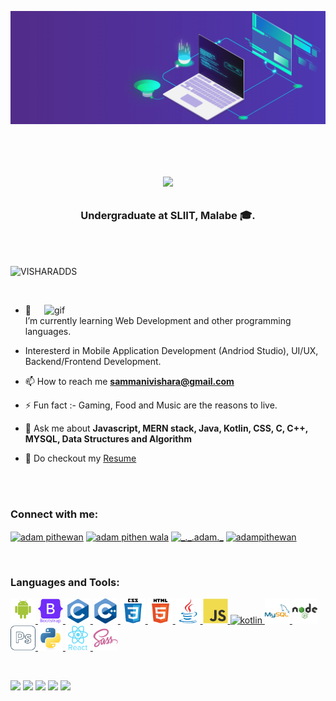 <p align="center"><img src="https://github.com/VISHARADDS/VISHARADDS/blob/main/gif%20banneer.gif"></p>
<br>

<h1 align="center">  <p align="center">
<img src="https://readme-typing-svg.herokuapp.com?color=0d8ece&size=30&center=true&vCenter=true&width=550&height=70&lines=Hey+There,+I'm+Sammani+Vishara;I+Love+Programming;An+Open+Source+Enthusiast;Full+Stack+Web+Developing;UI+/+UX;Leaderships;Loves+To+Build+Projects;A+Problem+Solver;">

</p></h1>

<h3 align="center">Undergraduate at SLIIT, Malabe 🎓.</h3>
<br>


<br>
<p align="left"> <img width=150" src="https://komarev.com/ghpvc/?username=VISHARADDS&label=Profile%20views&color=0e75b6&style=flat" alt="VISHARADDS" /> </p>
<br>

<p><img align="right" width="450" src="https://github.com/VISHARADDS/VISHARADDS/blob/main/gif2.gif" alt="gif" /></p>


- 🌱 I’m currently learning Web Development and other programming languages.
  
-    Interesterd in Mobile Application Development (Andriod Studio), UI/UX, Backend/Frontend Development.

- 📫 How to reach me **sammanivishara@gmail.com**

- ⚡ Fun fact :- Gaming, Food and Music are the reasons to live.

- 💬 Ask me about **Javascript, MERN stack, Java, Kotlin, CSS, C, C++, MYSQL, Data Structures and Algorithm**

- 📝 Do checkout my [Resume](https://drive.google.com/file/d/1s5zTW6ZuShPL3PB0HNPbjnZWXjBTngG1/view)

<br>
<br>

<h3 align="left">Connect with me:</h3>
<p align="left">
  <a href="https://www.linkedin.com/in/sammani-vishara-724442279/" target="blank"><img align="center"
      src="https://raw.githubusercontent.com/rahuldkjain/github-profile-readme-generator/master/src/images/icons/Social/linked-in-alt.svg"
      alt="adam pithewan" height="30" width="40" /></a>
  <a href="https://www.facebook.com/profile.php?id=100077519685510&mibextid=ZbWKwL" target="blank"><img align="center"
      src="https://raw.githubusercontent.com/rahuldkjain/github-profile-readme-generator/master/src/images/icons/Social/facebook.svg"
      alt="adam pithen wala" height="30" width="40" /></a>
  <a href="https://www.instagram.com/____.samy.______?igsh=MWk0MzhmcGZ5aDRjdQ==" target="blank"><img align="center"
      src="https://raw.githubusercontent.com/rahuldkjain/github-profile-readme-generator/master/src/images/icons/Social/instagram.svg"
      alt="_._.adam._" height="30" width="40" /></a>
 <a href="https://twitter.com/SammaniVishara" target="blank"><img align="center"
      src="https://raw.githubusercontent.com/rahuldkjain/github-profile-readme-generator/master/src/images/icons/Social/twitter.svg"
      alt="adampithewan" height="30" width="40" /></a>
</p>

<br>


<h3 align="left">Languages and Tools:</h3>
<p align="left"> <a href="https://developer.android.com" target="_blank" rel="noreferrer"> <img
      src="https://raw.githubusercontent.com/devicons/devicon/master/icons/android/android-original-wordmark.svg"
      alt="android" width="40" height="40" /> </a> <a href="https://getbootstrap.com" target="_blank" rel="noreferrer">
    <img src="https://raw.githubusercontent.com/devicons/devicon/master/icons/bootstrap/bootstrap-plain-wordmark.svg"
      alt="bootstrap" width="40" height="40" /> </a> <a href="https://www.cprogramming.com/" target="_blank"
    rel="noreferrer"> <img src="https://raw.githubusercontent.com/devicons/devicon/master/icons/c/c-original.svg"
      alt="c" width="40" height="40" /> </a> <a href="https://www.w3schools.com/cpp/" target="_blank" rel="noreferrer">
    <img src="https://raw.githubusercontent.com/devicons/devicon/master/icons/cplusplus/cplusplus-original.svg"
      alt="cplusplus" width="40" height="40" /> </a> <a href="https://www.w3schools.com/css/" target="_blank"
    rel="noreferrer"> <img
      src="https://raw.githubusercontent.com/devicons/devicon/master/icons/css3/css3-original-wordmark.svg" alt="css3"
      width="40" height="40" /> </a> <a href="https://www.w3.org/html/" target="_blank" rel="noreferrer"> <img
      src="https://raw.githubusercontent.com/devicons/devicon/master/icons/html5/html5-original-wordmark.svg"
      alt="html5" width="40" height="40" /> </a> <a href="https://www.adobe.com/in/products/illustrator.html"
    target="_blank" rel="noreferrer"> <img
      src="https://raw.githubusercontent.com/devicons/devicon/master/icons/java/java-original.svg" alt="java" width="40"
      height="40" /> </a> <a href="https://developer.mozilla.org/en-US/docs/Web/JavaScript" target="_blank"
    rel="noreferrer"> <img
      src="https://raw.githubusercontent.com/devicons/devicon/master/icons/javascript/javascript-original.svg"
      alt="javascript" width="40" height="40" /> </a> <a href="https://kotlinlang.org" target="_blank" rel="noreferrer">
    <img src="https://www.vectorlogo.zone/logos/kotlinlang/kotlinlang-icon.svg" alt="kotlin" width="40" height="40" />
  </a> <a href="https://www.mysql.com/" target="_blank" rel="noreferrer"> <img
      src="https://raw.githubusercontent.com/devicons/devicon/master/icons/mysql/mysql-original-wordmark.svg"
      alt="mysql" width="40" height="40" /> </a> </a> <a href="https://nodejs.org" target="_blank" rel="noreferrer"> <img
      src="https://raw.githubusercontent.com/devicons/devicon/master/icons/nodejs/nodejs-original-wordmark.svg"
      alt="nodejs" width="40" height="40" /> </a> <a href="https://pandas.pydata.org/" target="_blank" rel="noreferrer">
   <img
      src="https://raw.githubusercontent.com/devicons/devicon/master/icons/photoshop/photoshop-line.svg" alt="photoshop"
      width="40" height="40" /> </a> <a href="https://www.python.org" target="_blank" rel="noreferrer"> <img
      src="https://raw.githubusercontent.com/devicons/devicon/master/icons/python/python-original.svg" alt="python"
      width="40" height="40" /> </a> <a href="https://reactjs.org/" target="_blank" rel="noreferrer"> <img
      src="https://raw.githubusercontent.com/devicons/devicon/master/icons/react/react-original-wordmark.svg"
      alt="react" width="40" height="40" /> </a> <a href="https://sass-lang.com" target="_blank" rel="noreferrer"> <img
      src="https://raw.githubusercontent.com/devicons/devicon/master/icons/sass/sass-original.svg" alt="sass" width="40"
      height="40" /> </a> </p>
<br>


![](http://github-profile-summary-cards.vercel.app/api/cards/profile-details?username=VISHARADDS&theme=vision_friendly_dark)
![](http://github-profile-summary-cards.vercel.app/api/cards/repos-per-language?username=VISHARADDS&theme=vision_friendly_dark)
![](http://github-profile-summary-cards.vercel.app/api/cards/most-commit-language?username=VISHARADDS&theme=vision_friendly_dark)
![](http://github-profile-summary-cards.vercel.app/api/cards/stats?username=VISHARADDS&theme=vision_friendly_dark)
![](http://github-profile-summary-cards.vercel.app/api/cards/productive-time?username=VISHARADDS&theme=vision_friendly_dark&utcOffset=8)


<br>
    


